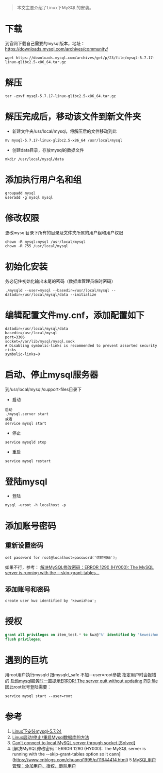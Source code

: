 > 本文主要介绍了Linux下MySQL的安装。
# 下载
到官网下载自己需要的mysql版本，地址：https://downloads.mysql.com/archives/community/
```
wget https://downloads.mysql.com/archives/get/p/23/file/mysql-5.7.17-linux-glibc2.5-x86_64.tar.gz
```

# 解压
```
tar -zxvf mysql-5.7.17-linux-glibc2.5-x86_64.tar.gz
```

# 解压完成后，移动该文件到新文件夹
- 新建文件夹/usr/local/mysql，将解压后的文件移动到此
```
mv mysql-5.7.17-linux-glibc2.5-x86_64 /usr/local/mysql
```
- 创建data目录，存放mysql的数据文件
```
mkdir /usr/local/mysql/data
```

# 添加执行用户名和组
```
groupadd mysql
useradd -g mysql mysql
```

# 修改权限
更改mysql目录下所有的目录及文件夹所属的用户组和用户权限
```
chown -R mysql:mysql /usr/local/mysql
chown -R 755 /usr/local/mysql
```

# 初始化安装 
务必记住初始化输出末尾的密码（数据库管理员临时密码）
```
./mysqld --user=mysql --basedir=/usr/local/mysql --datadir=/usr/local/mysql/data --initialize
```

# 编辑配置文件my.cnf，添加配置如下
```
datadir=/usr/local/mysql/data
basedir=/usr/local/mysql
port=3306
socket=/var/lib/mysql/mysql.sock
# Disabling symbolic-links is recommended to prevent assorted security risks
symbolic-links=0
```

# 启动、停止mysql服务器
到/usr/local/mysql/support-files目录下
- 启动
```
启动
./mysql.server start
或者
service mysql start
```

- 停止
```
service mysqld stop
```

- 重启
```
service mysql restart
```

# 登陆mysql
- 登陆
```
mysql -uroot -h localhost -p
```

# 添加账号密码
## 重新设置密码
```
set password for root@localhost=password('你的密码');
```
如果不行，参考：
[解决MySQL修改密码：ERROR 1290 (HY000): The MySQL server is running with the --skip-grant-tables...](https://www.cnblogs.com/chuanqi1995/p/11644414.html)

## 添加账号和密码
```
create user kwz identified by 'keweizhou';
```

# 授权
```sql
grant all privileges on item_test.* to kwz@'%' identified by 'keweizhou';
flush privileges;
```


# 遇到的巨坑
用root用户执行mysqld 跟mysqld_safe 不加--user=root参数 指定用户时会报错的
[启动mysql服务时一直提示ERROR! The server quit without updating PID file
](https://blog.csdn.net/zqin0/article/details/106444580/)
因此root账号登陆需要：
```
service mysql start --user=root
```

# 参考
1. [Linux下安装mysql-5.7.24](https://www.jianshu.com/p/276d59cbc529)
2. [Linux启动/停止/重启Mysql数据库的方法](https://www.cnblogs.com/linjiqin/p/3544472.html)
3. [Can't connect to local MySQL server through socket [Solved]](https://tableplus.com/blog/2018/08/solved-cant-connect-to-local-mysql-server-through-socket.html)
4. [解决MySQL修改密码：ERROR 1290 (HY000): The MySQL server is running with the --skip-grant-tables option so it cann]
(https://www.cnblogs.com/chuanqi1995/p/11644414.html)
5.[MySQL用户管理：添加用户、授权、删除用户](https://www.cnblogs.com/chanshuyi/p/mysql_user_mng.html)